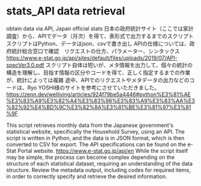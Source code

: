 # stats_API data retrieval
obtain data via API, Japan official stats 
日本の政府統計サイト（ここでは家計調査）から、APIでデータ（月次）を得て、表形式で出力するまでのスクリプト　
スクリプトはPython、データはjson、csvで書き出し
APIの仕様については、政府統計総合窓口で確認　リクエストの仕方、パラメーター、シンタックス
https://www.e-stat.go.jp/api/sites/default/files/uploads/2019/07/API-specVer3.0.pdf
スクリプト自体は短いが、メタ情報を出力して、個々の統計の構造を理解し、目指す情報の区分やコードを得て、正しく指定するまでの作業が、統計によっては複雑
途中、APIでのリクエストやメタデータの出力などのコードは、Ryo YOSHI様のサイトを参考にさせていただきました。
https://zenn.dev/welliving/articles/924f79be5a4446#python%E3%81%AE%E3%83%A9%E3%82%A4%E3%83%96%E3%83%A9%E3%83%AA%E3%82%92%E4%BD%9C%E3%82%8A%E3%81%BE%E3%81%97%E3%81%9F

This script retrieves monthly data from the Japanese government's statistical website, specifically the Household Survey, using an API. The script is written in Python, and the data is in JSON format, which is then converted to CSV for export. 
The API specifications can be found on the e-Stat Portal website. https://www.e-stat.go.jp/api/en
While the script itself may be simple, the process can become complex depending on the structure of each statistical dataset, requiring an understanding of the data structure. Review the metadata output, including codes for required items, in order to correctly specify and retrieve the desired information.
